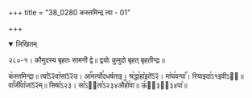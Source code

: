 +++
title = "38_0280 कस्तमिन्द्र त्वा - 01"

+++
<details open><summary>लिखितम्</summary>

२८०-१। कौमुदस्य बृहतः सामनी द्वे॥ द्वयोः कुमुदो बृहत् बृहतीन्द्रः॥

क꣥स्तमिन्द्रा॥ त्वा꣡ऽ᳒२᳒वा꣡साऽ᳒२᳒उ। आ꣡꣯मर्त्यो꣯दधर्षताइ। श्र꣢द्धा꣯हा꣡इतेऽ᳒२᳒। मा꣡घ꣢वन्पा꣡꣯। रियाइदा꣢ऽ१इवीऽ२᳐॥ वा꣣꣯जी꣢꣯वा꣡जाऽ᳒२᳒म्॥ सिषा꣡ऽ२३। सा꣡ऽ२᳐ता꣣ऽ२३४औ꣥꣯हो꣯वा॥ ऊ꣢ऽ᳐३२᳐३४पा꣥॥
</details>